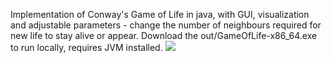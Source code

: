Implementation of Conway's Game of Life in java, with GUI, visualization and adjustable parameters - change the number of neighbours required for new life to stay alive or appear.
Download the out/GameOfLife-x86_64.exe to run locally, requires JVM installed.
![](https://github.com/TadeuszZamachowski/Game-of-Life/blob/master/gameoflife.gif)
